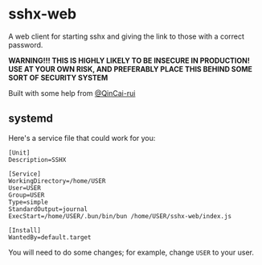 # sshx-web

A web client for starting sshx and giving the link to those with a correct
password.

**WARNING!!! THIS IS HIGHLY LIKELY TO BE INSECURE IN PRODUCTION! USE AT YOUR OWN
RISK, AND PREFERABLY PLACE THIS BEHIND SOME SORT OF SECURITY SYSTEM**

Built with some help from [@QinCai-rui](https://github.com/QinCai-rui/)

## systemd

Here's a service file that could work for you:

```
[Unit]
Description=SSHX

[Service]
WorkingDirectory=/home/USER
User=USER
Group=USER
Type=simple
StandardOutput=journal
ExecStart=/home/USER/.bun/bin/bun /home/USER/sshx-web/index.js

[Install]
WantedBy=default.target
```

You will need to do some changes; for example, change `USER` to your user.
